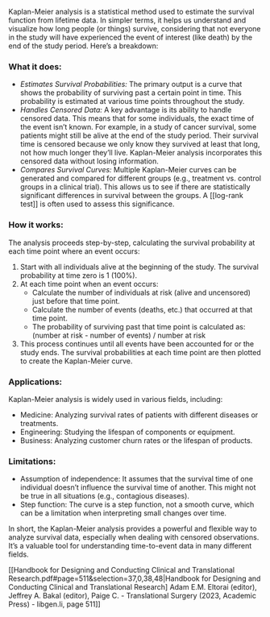 Kaplan-Meier analysis is a statistical method used to estimate the survival function from lifetime data.  In simpler terms, it helps us understand and visualize how long people (or things) survive, considering that not everyone in the study will have experienced the event of interest (like death) by the end of the study period.
Here’s a breakdown:

### What it does:
-	*Estimates Survival Probabilities:*  The primary output is a curve that shows the probability of surviving past a certain point in time.  This probability is estimated at various time points throughout the study.
-	*Handles Censored Data:*  A key advantage is its ability to handle censored data.  This means that for some individuals, the exact time of the event isn’t known.  For example, in a study of cancer survival, some patients might still be alive at the end of the study period.  Their survival time is censored because we only know they survived at least that long, not how much longer they’ll live.  Kaplan-Meier analysis incorporates this censored data without losing information.
-	*Compares Survival Curves:*  Multiple Kaplan-Meier curves can be generated and compared for different groups (e.g., treatment vs. control groups in a clinical trial). This allows us to see if there are statistically significant differences in survival between the groups.  A [[log-rank test]] is often used to assess this significance.

### How it works:
The analysis proceeds step-by-step, calculating the survival probability at each time point where an event occurs:
1.	Start with all individuals alive at the beginning of the study. The survival probability at time zero is 1 (100%).
2.	At each time point when an event occurs:
	- Calculate the number of individuals at risk (alive and uncensored) just before that time point.
	- Calculate the number of events (deaths, etc.) that occurred at that time point.
	- The probability of surviving past that time point is calculated as:  ⁠(number at risk - number of events) / number at risk
3.	This process continues until all events have been accounted for or the study ends. The survival probabilities at each time point are then plotted to create the Kaplan-Meier curve.

### Applications:
Kaplan-Meier analysis is widely used in various fields, including:
- Medicine: Analyzing survival rates of patients with different diseases or treatments.
- Engineering: Studying the lifespan of components or equipment.
- Business: Analyzing customer churn rates or the lifespan of products.

### Limitations:
- Assumption of independence:  It assumes that the survival time of one individual doesn’t influence the survival time of another. This might not be true in all situations (e.g., contagious diseases).
- Step function: The curve is a step function, not a smooth curve, which can be a limitation when interpreting small changes over time.

In short, the Kaplan-Meier analysis provides a powerful and flexible way to analyze survival data, especially when dealing with censored observations.  It’s a valuable tool for understanding time-to-event data in many different fields.

[[Handbook for Designing and Conducting Clinical and Translational Research.pdf#page=511&selection=37,0,38,48|Handbook for Designing and Conducting Clinical and Translational Research] Adam E.M. Eltorai (editor), Jeffrey A. Bakal (editor), Paige C. - Translational Surgery (2023, Academic Press) - libgen.li, page 511]]